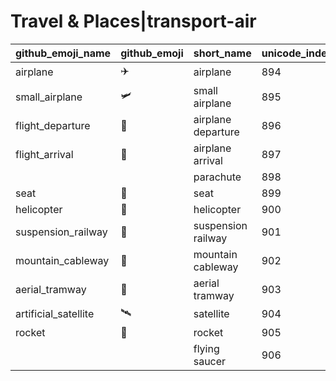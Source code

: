 # Travel & Places|transport-air

|github_emoji_name|github_emoji|short_name|unicode_index|
|---|---|---|---|
|airplane|:airplane:|airplane|894|
|small_airplane|:small_airplane:|small airplane|895|
|flight_departure|:flight_departure:|airplane departure|896|
|flight_arrival|:flight_arrival:|airplane arrival|897|
|||parachute|898|
|seat|:seat:|seat|899|
|helicopter|:helicopter:|helicopter|900|
|suspension_railway|:suspension_railway:|suspension railway|901|
|mountain_cableway|:mountain_cableway:|mountain cableway|902|
|aerial_tramway|:aerial_tramway:|aerial tramway|903|
|artificial_satellite|:artificial_satellite:|satellite|904|
|rocket|:rocket:|rocket|905|
|||flying saucer|906|
